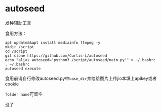 # autoseed
发种辅助工具

食用方法：
```
apt update&&apt install mediainfo ffmpeg -y
mkdir /script
cd /script
git clone https://github.com/Curtis-L/autoseed
echo "alias autoseed='python3 /script/autoseed/main.py'" > ~/.bashrc
. ~/.bashrc
autoseed execute
```

食用前请自行修改autoseed.py中```base_dir```并给给图片上传jio本填上apikey或者cookie

```folder name```可留空

没了
